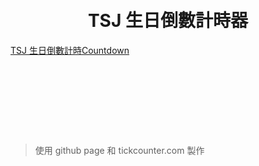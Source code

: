 <br>
<br>
<center> <h1> TSJ 生日倒數計時器 </h1> </center>
<div data-type="countdown" data-id="2247159" class="tickcounter" style="width: 100%; position: relative; padding-bottom: 25%"><a href="//www.tickcounter.com/countdown/2247159/tsj" title="TSJ 生日倒數計時">TSJ 生日倒數計時</a><a href="//www.tickcounter.com/" title="Countdown">Countdown</a></div><script>(function(d, s, id) { var js, pjs = d.getElementsByTagName(s)[0]; if (d.getElementById(id)) return; js = d.createElement(s); js.id = id; js.src = "//www.tickcounter.com/static/js/loader.js"; pjs.parentNode.insertBefore(js, pjs); }(document, "script", "tickcounter-sdk"));</script>

> 使用 github page 和 tickcounter.com 製作
